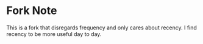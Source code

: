# Fork Note
This is a fork that disregards frequency and only cares about recency. I find recency to be more useful day to day.

